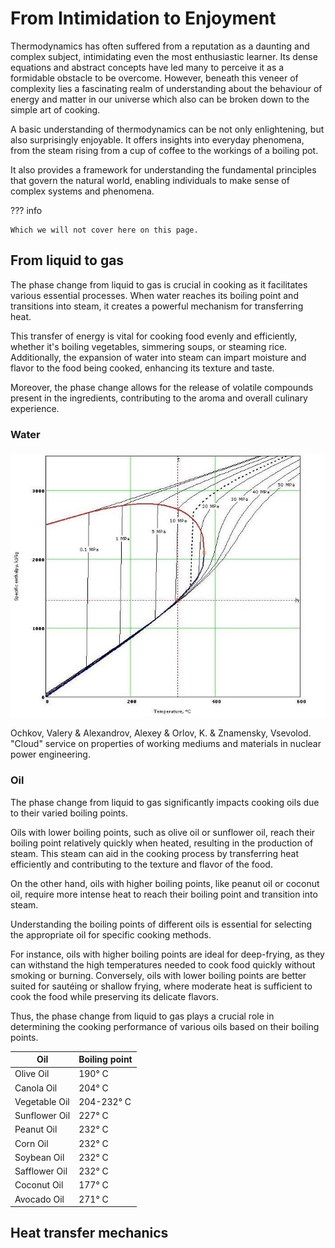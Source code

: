 # From Intimidation to Enjoyment

Thermodynamics has often suffered from a reputation as a daunting and complex subject, intimidating even the most enthusiastic learner.
Its dense equations and abstract concepts have led many to perceive it as a formidable obstacle to be overcome.
However, beneath this veneer of complexity lies a fascinating realm of understanding about the behaviour of energy and matter in our universe which also can be broken down to the simple art of cooking.

A basic understanding of thermodynamics can be not only enlightening, but also surprisingly enjoyable.
It offers insights into everyday phenomena, from the steam rising from a cup of coffee to the workings of a boiling pot.

It also provides a framework for understanding the fundamental principles that govern the natural world, enabling individuals to make sense of complex systems and phenomena.

??? info

    Which we will not cover here on this page.

## From liquid to gas

The phase change from liquid to gas is crucial in cooking as it facilitates various essential processes.
When water reaches its boiling point and transitions into steam, it creates a powerful mechanism for transferring heat.

This transfer of energy is vital for cooking food evenly and efficiently, whether it's boiling vegetables, simmering soups, or steaming rice.
Additionally, the expansion of water into steam can impart moisture and flavor to the food being cooked, enhancing its texture and taste.

Moreover, the phase change allows for the release of volatile compounds present in the ingredients, contributing to the aroma and overall culinary experience.

### Water

![alt text](img/h-T-phase-diagram-of-water-and-steam.png)

Ochkov, Valery & Alexandrov, Alexey & Orlov, K. & Znamensky, Vsevolod. "Cloud" service on properties of working mediums and materials in nuclear power engineering.

### Oil

The phase change from liquid to gas significantly impacts cooking oils due to their varied boiling points.

Oils with lower boiling points, such as olive oil or sunflower oil, reach their boiling point relatively quickly when heated, resulting in the production of steam.
This steam can aid in the cooking process by transferring heat efficiently and contributing to the texture and flavor of the food.

On the other hand, oils with higher boiling points, like peanut oil or coconut oil, require more intense heat to reach their boiling point and transition into steam.

Understanding the boiling points of different oils is essential for selecting the appropriate oil for specific cooking methods.

For instance, oils with higher boiling points are ideal for deep-frying, as they can withstand the high temperatures needed to cook food quickly without smoking or burning.
Conversely, oils with lower boiling points are better suited for sautéing or shallow frying, where moderate heat is sufficient to cook the food while preserving its delicate flavors.

Thus, the phase change from liquid to gas plays a crucial role in determining the cooking performance of various oils based on their boiling points.

|Oil|Boiling point|
|---|---|
|Olive Oil|190° C|
|Canola Oil|204° C|
|Vegetable Oil|204-232° C|
|Sunflower Oil|227° C|
|Peanut Oil|232° C|
|Corn Oil|232° C|
|Soybean Oil|232° C|
|Safflower Oil|232° C|
|Coconut Oil|177° C|
|Avocado Oil|271° C|

## Heat transfer mechanics
